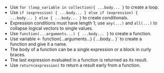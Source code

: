 - Use `for (loop_variable in collection){ ...body... }` to create a loop.
- Use `if (expression) { ...body... } else if (expression) { ...body... } else { ...body... }` to create conditionals.
- Expression conditions must have length 1; use `any(...)` and `all(...)` to collapse logical vectors to single values.
- Use `function(...arguments...) { ...body... }` to create a function.
- Use variable <- function(...arguments...) { ...body... }` to create a function and give it a name.
- The body of a function can be a single expression or a block in curly braces.
- The last expression evaluated in a function is returned as its result.
- Use `return(expression)` to return a result early from a function.
